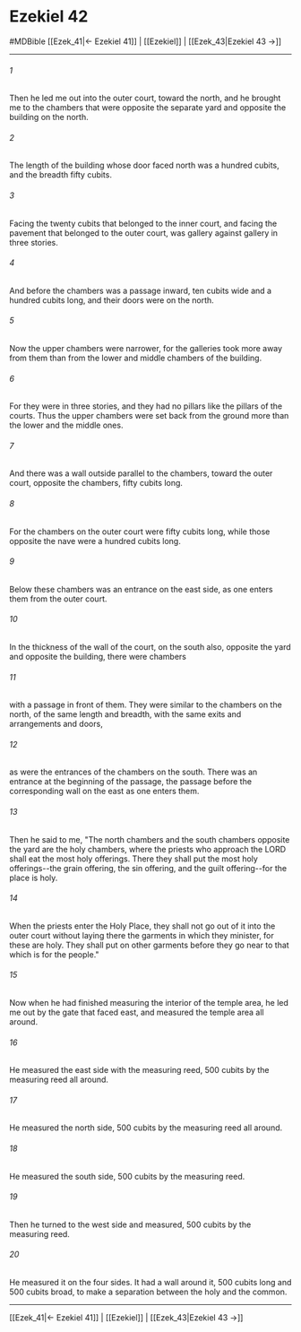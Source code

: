 # Ezekiel 42
#MDBible
[[Ezek_41|← Ezekiel 41]] | [[Ezekiel]] | [[Ezek_43|Ezekiel 43 →]]

***

###### 1 

Then he led me out into the outer court, toward the north, and he brought me to the chambers that were opposite the separate yard and opposite the building on the north. 

###### 2 

The length of the building whose door faced north was a hundred cubits, and the breadth fifty cubits. 

###### 3 

Facing the twenty cubits that belonged to the inner court, and facing the pavement that belonged to the outer court, was gallery against gallery in three stories. 

###### 4 

And before the chambers was a passage inward, ten cubits wide and a hundred cubits long, and their doors were on the north. 

###### 5 

Now the upper chambers were narrower, for the galleries took more away from them than from the lower and middle chambers of the building. 

###### 6 

For they were in three stories, and they had no pillars like the pillars of the courts. Thus the upper chambers were set back from the ground more than the lower and the middle ones. 

###### 7 

And there was a wall outside parallel to the chambers, toward the outer court, opposite the chambers, fifty cubits long. 

###### 8 

For the chambers on the outer court were fifty cubits long, while those opposite the nave were a hundred cubits long. 

###### 9 

Below these chambers was an entrance on the east side, as one enters them from the outer court. 

###### 10 

In the thickness of the wall of the court, on the south also, opposite the yard and opposite the building, there were chambers 

###### 11 

with a passage in front of them. They were similar to the chambers on the north, of the same length and breadth, with the same exits and arrangements and doors, 

###### 12 

as were the entrances of the chambers on the south. There was an entrance at the beginning of the passage, the passage before the corresponding wall on the east as one enters them. 

###### 13 

Then he said to me, "The north chambers and the south chambers opposite the yard are the holy chambers, where the priests who approach the LORD shall eat the most holy offerings. There they shall put the most holy offerings--the grain offering, the sin offering, and the guilt offering--for the place is holy. 

###### 14 

When the priests enter the Holy Place, they shall not go out of it into the outer court without laying there the garments in which they minister, for these are holy. They shall put on other garments before they go near to that which is for the people." 

###### 15 

Now when he had finished measuring the interior of the temple area, he led me out by the gate that faced east, and measured the temple area all around. 

###### 16 

He measured the east side with the measuring reed, 500 cubits by the measuring reed all around. 

###### 17 

He measured the north side, 500 cubits by the measuring reed all around. 

###### 18 

He measured the south side, 500 cubits by the measuring reed. 

###### 19 

Then he turned to the west side and measured, 500 cubits by the measuring reed. 

###### 20 

He measured it on the four sides. It had a wall around it, 500 cubits long and 500 cubits broad, to make a separation between the holy and the common. 

***

[[Ezek_41|← Ezekiel 41]] | [[Ezekiel]] | [[Ezek_43|Ezekiel 43 →]]
